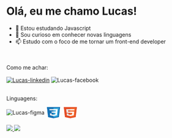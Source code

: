 # Olá, eu me chamo Lucas!
  
- 🌱 Estou estudando Javascript
- 🤔 Sou curioso em conhecer novas linguagens
- 📫  Estudo com o foco de me tornar um front-end developer

<div><br>
   <p>Como me achar:</p>
   <a href="https://www.linkedin.com/in/lucas-martins-2a4743201"><img align="center" alt="Lucas-linkedin" height="30" width="40" src="https://cdn.jsdelivr.net/gh/devicons/devicon/icons/linkedin/linkedin-original.svg" /></a>
   <img align="center" alt= "Lucas-facebook" height= "30" width= "40" src="https://cdn.jsdelivr.net/gh/devicons/devicon/icons/facebook/facebook-original.svg"/>      
</div>

<div><br>
  <p>Linguagens:</p>
  <img align="center" alt="Lucas-figma" height="30" width="40" src="https://cdn.jsdelivr.net/gh/devicons/devicon/icons/figma/figma-original.svg" />
  <img align="center" alt="Lucas-CSS" height="30" width="40" src="https://raw.githubusercontent.com/devicons/devicon/master/icons/css3/css3-original.svg">
  <img align="center" alt="Lucas-HTML" height="30" width="40" src="https://raw.githubusercontent.com/devicons/devicon/master/icons/html5/html5-original.svg">
</div>

<div><br>
  <a href="https://github.com/MartinsQueiroz">
  <img height="140em" src="https://github-readme-stats.vercel.app/api?username=MartinsQueiroz&show_icons=true&theme=dark&include_all_commits=true&count_private=true"/>
  <img height="140em" src="https://github-readme-stats.vercel.app/api/top-langs/?username=MartinsQueiroz&layout=compact&langs_count=7&theme=dark"/>
</div>


          
